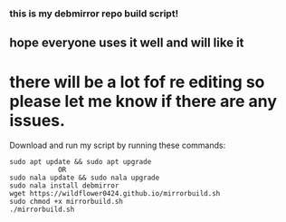 ### this is my debmirror repo build script!

## hope everyone uses it well and will like it

# there will be a lot fof re editing so please let me know if there are any issues.


Download and run my script by running these commands:

```
sudo apt update && sudo apt upgrade
            OR
sudo nala update && sudo nala upgrade
sudo nala install debmirror
wget https://wildflower0424.github.io/mirrorbuild.sh
sudo chmod +x mirrorbuild.sh
./mirrorbuild.sh
```

